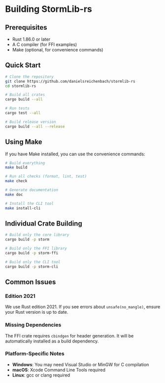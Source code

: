 # Building StormLib-rs

## Prerequisites

- Rust 1.86.0 or later
- A C compiler (for FFI examples)
- Make (optional, for convenience commands)

## Quick Start

```bash
# Clone the repository
git clone https://github.com/danielsreichenbach/stormlib-rs
cd stormlib-rs

# Build all crates
cargo build --all

# Run tests
cargo test --all

# Build release version
cargo build --all --release
```

## Using Make

If you have Make installed, you can use the convenience commands:

```bash
# Build everything
make build

# Run all checks (format, lint, test)
make check

# Generate documentation
make doc

# Install the CLI tool
make install-cli
```

## Individual Crate Building

```bash
# Build only the core library
cargo build -p storm

# Build only the FFI library
cargo build -p storm-ffi

# Build only the CLI tool
cargo build -p storm-cli
```

## Common Issues

### Edition 2021

We use Rust edition 2021. If you see errors about `unsafe(no_mangle)`, ensure your Rust version is up to date.

### Missing Dependencies

The FFI crate requires `cbindgen` for header generation. It will be automatically installed as a build dependency.

### Platform-Specific Notes

- **Windows**: You may need Visual Studio or MinGW for C compilation
- **macOS**: Xcode Command Line Tools required
- **Linux**: gcc or clang required
